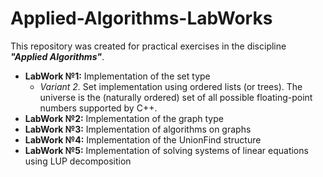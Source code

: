 # Applied-Algorithms-LabWorks
This repository was created for practical exercises in the discipline ***"Applied Algorithms"***.
- **LabWork №1:** Implementation of the set type
    - *Variant 2.* Set implementation using ordered lists (or trees). The universe is the (naturally ordered) set of all possible floating-point numbers supported by C++.
- **LabWork №2:** Implementation of the graph type
- **LabWork №3:** Implementation of algorithms on graphs
- **LabWork №4:** Implementation of the UnionFind structure
- **LabWork №5:** Implementation of solving systems of linear equations using LUP decomposition
